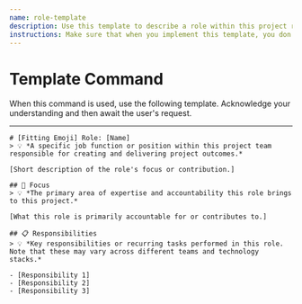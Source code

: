 ```yaml
---
name: role-template
description: Use this template to describe a role within this project responsible for specific activities as creators. These individuals are not the users of this project; rather, they are the people actively working on it. Roles can exist across different teams, and the specific responsibilities may vary depending on the team context and technology stack being used.
instructions: Make sure that when you implement this template, you don't include these instructions or any other front matter from this template in your work. Output should always and only be the markdown part outside of the front matter. Never include any tags like <example>, <commentary>, or similar tags - these serve only to increase clarity about implementation. Always use single [ ] brackets to indicate instructions the implementer should follow. When referencing other documents from this project, use wikilinks format [[filename-wikilink-example]] to reference them. Do not include the file extension or path.
---
```

# Template Command

When this command is used, use the following template. Acknowledge your understanding and then await the user's request.

---

````````````
# [Fitting Emoji] Role: [Name]
> 💡 *A specific job function or position within this project team responsible for creating and delivering project outcomes.*

[Short description of the role's focus or contribution.]

## 🎯 Focus
> 💡 *The primary area of expertise and accountability this role brings to this project.*

[What this role is primarily accountable for or contributes to.]

## 📋 Responsibilities
> 💡 *Key responsibilities or recurring tasks performed in this role. Note that these may vary across different teams and technology stacks.*

- [Responsibility 1]
- [Responsibility 2]
- [Responsibility 3]
````````````
